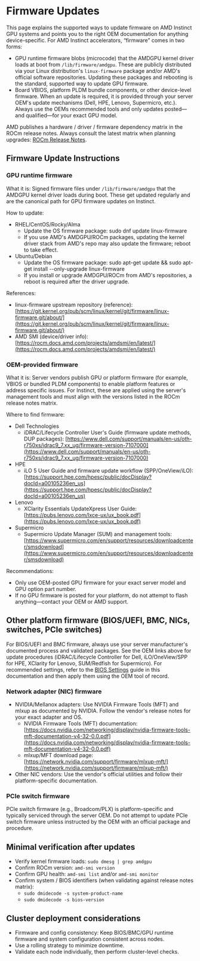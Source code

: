 # Firmware Updates

This page explains the supported ways to update firmware on AMD Instinct GPU systems and points you to the right OEM documentation for anything device-specific. For AMD Instinct accelerators, “firmware” comes in two forms:

- GPU runtime firmware blobs (microcode) that the AMDGPU kernel driver loads at boot from `/lib/firmware/amdgpu`. These are publicly distributed via your Linux distribution's `linux-firmware` package and/or AMD's official software repositories. Updating these packages and rebooting is the standard, supported way to update GPU firmware.
- Board VBIOS, platform PLDM bundle components, or other device-level firmware. When an update is required, it is provided through your server OEM's update mechanisms (Dell, HPE, Lenovo, Supermicro, etc.). Always use the OEMs recommended tools and only updates posted—and qualified—for your exact GPU model.

AMD publishes a hardware / driver / firmware dependency matrix in the ROCm release notes. Always consult the latest matrix when planning upgrades: [ROCm Release Notes](https://rocm.docs.amd.com/en/latest/about/release-notes.html).

## Firmware Update Instructions

### GPU runtime firmware

What it is: Signed firmware files under `/lib/firmware/amdgpu` that the AMDGPU kernel driver loads during boot. These get updated regularly and are the canonical path for GPU firmware updates on Instinct.

How to update:

- RHEL/CentOS/Rocky/Alma
  - Update the OS firmware package: sudo dnf update linux-firmware
  - If you use AMD's AMDGPU/ROCm packages, updating the kernel driver stack from AMD's repo may also update the firmware; reboot to take effect.
- Ubuntu/Debian
  - Update the OS firmware package: sudo apt-get update && sudo apt-get install --only-upgrade linux-firmware
  - If you install or upgrade AMDGPU/ROCm from AMD's repositories, a reboot is required after the driver upgrade.

References:

- linux-firmware upstream repository (reference): [https://git.kernel.org/pub/scm/linux/kernel/git/firmware/linux-firmware.git/about/](https://git.kernel.org/pub/scm/linux/kernel/git/firmware/linux-firmware.git/about/)
- AMD SMI (device/driver info): [https://rocm.docs.amd.com/projects/amdsmi/en/latest/](https://rocm.docs.amd.com/projects/amdsmi/en/latest/)

### OEM-provided firmware

What it is: Server vendors publish GPU or platform firmware (for example, VBIOS or bundled PLDM components) to enable platform features or address specific issues. For Instinct, these are applied using the server's management tools and must align with the versions listed in the ROCm release notes matrix.

Where to find firmware:

- Dell Technologies
  - iDRAC/Lifecycle Controller User's Guide (firmware update methods, DUP packages): [https://www.dell.com/support/manuals/en-us/oth-r750xs/idrac9_7.xx_ug/firmware-version-7107000](https://www.dell.com/support/manuals/en-us/oth-r750xs/idrac9_7.xx_ug/firmware-version-7107000)
- HPE
  - iLO 5 User Guide and firmware update workflow (SPP/OneView/iLO): [https://support.hpe.com/hpesc/public/docDisplay?docId=a00105236en_us](https://support.hpe.com/hpesc/public/docDisplay?docId=a00105236en_us)
- Lenovo
  - XClarity Essentials UpdateXpress User Guide: [https://pubs.lenovo.com/lxce-ux/ux_book.pdf](https://pubs.lenovo.com/lxce-ux/ux_book.pdf)
- Supermicro
  - Supermicro Update Manager (SUM) and management tools: [https://www.supermicro.com/en/support/resources/downloadcenter/smsdownload](https://www.supermicro.com/en/support/resources/downloadcenter/smsdownload)

Recommendations:

- Only use OEM-posted GPU firmware for your exact server model and GPU option part number.
- If no GPU firmware is posted for your platform, do not attempt to flash anything—contact your OEM or AMD support.

## Other platform firmware (BIOS/UEFI, BMC, NICs, switches, PCIe switches)

For BIOS/UEFI and BMC firmware, always use your server manufacturer's documented process and validated packages. See the OEM links above for update procedures (iDRAC/Lifecycle Controller for Dell, iLO/OneView/SPP for HPE, XClarity for Lenovo, SUM/Redfish for Supermicro). For recommended settings, refer to the [BIOS Settings](bios-settings.md) guide in this documentation and then apply them using the OEM tool of record.

### Network adapter (NIC) firmware

- NVIDIA/Mellanox adapters: Use NVIDIA Firmware Tools (MFT) and mlxup as documented by NVIDIA. Follow the vendor's release notes for your exact adapter and OS.
  - NVIDIA Firmware Tools (MFT) documentation: [https://docs.nvidia.com/networking/display/nvidia-firmware-tools-mft-documentation-v4-32-0.0.pdf](https://docs.nvidia.com/networking/display/nvidia-firmware-tools-mft-documentation-v4-32-0.0.pdf)
  - mlxup/MFT download page: [https://network.nvidia.com/support/firmware/mlxup-mft/](https://network.nvidia.com/support/firmware/mlxup-mft/)
- Other NIC vendors: Use the vendor's official utilities and follow their platform-specific documentation.

### PCIe switch firmware

PCIe switch firmware (e.g., Broadcom/PLX) is platform-specific and typically serviced through the server OEM. Do not attempt to update PCIe switch firmware unless instructed by the OEM with an official package and procedure.

## Minimal verification after updates

- Verify kernel firmware loads: `sudo dmesg | grep amdgpu`
- Confirm ROCm version: `amd-smi version`
- Confirm GPU health: `amd-smi list` and/or `amd-smi monitor`
- Confirm system / BIOS identifiers (when validating against release notes matrix):
  - `sudo dmidecode -s system-product-name`
  - `sudo dmidecode -s bios-version`

## Cluster deployment considerations

- Firmware and config consistency: Keep BIOS/BMC/GPU runtime firmware and system configuration consistent across nodes.
- Use a rolling strategy to minimize downtime.
- Validate each node individually, then perform cluster-level checks.
